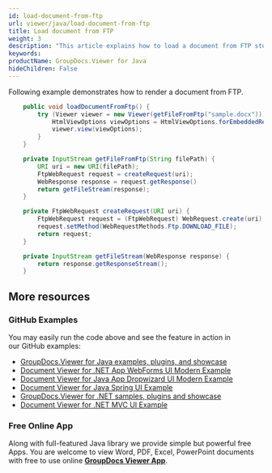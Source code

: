 ```yaml
---
id: load-document-from-ftp
url: viewer/java/load-document-from-ftp
title: Load document from FTP
weight: 3
description: "This article explains how to load a document from FTP storage with GroupDocs.Viewer within your Java applications."
keywords: 
productName: GroupDocs.Viewer for Java
hideChildren: False
---
```

Following example demonstrates how to render a document from FTP.

```java
    public void loadDocumentFromFtp() {
        try (Viewer viewer = new Viewer(getFileFromFtp("sample.docx"))) {
            HtmlViewOptions viewOptions = HtmlViewOptions.forEmbeddedResources();
            viewer.view(viewOptions);
        }
    }

    private InputStream getFileFromFtp(String filePath) {
        URI uri = new URI(filePath);
        FtpWebRequest request = createRequest(uri);
        WebResponse response = request.getResponse()
        return getFileStream(response);
    }

    private FtpWebRequest createRequest(URI uri) {
        FtpWebRequest request = (FtpWebRequest) WebRequest.create(uri);
        request.setMethod(WebRequestMethods.Ftp.DOWNLOAD_FILE);
        return request;
    }

    private InputStream getFileStream(WebResponse response) {
        return response.getResponseStream();
    }
```

## More resources
### GitHub Examples
You may easily run the code above and see the feature in action in our GitHub examples:
*   [GroupDocs.Viewer for Java examples, plugins, and showcase](https://github.com/groupdocs-viewer/GroupDocs.Viewer-for-Java)
*   [Document Viewer for .NET App WebForms UI Modern Example](https://github.com/groupdocs-viewer/GroupDocs.Viewer-for-.NET-WebForms)    
*   [Document Viewer for Java App Dropwizard UI Modern Example](https://github.com/groupdocs-viewer/GroupDocs.Viewer-for-Java-Dropwizard)    
*   [Document Viewer for Java Spring UI Example](https://github.com/groupdocs-viewer/GroupDocs.Viewer-for-Java-Spring)
*   [GroupDocs.Viewer for .NET samples, plugins and showcase](https://github.com/groupdocs-viewer/GroupDocs.Viewer-for-.NET)
*   [Document Viewer for .NET MVC UI Example](https://github.com/groupdocs-viewer/GroupDocs.Viewer-for-Java-MVC)     

### Free Online App
Along with full-featured Java library we provide simple but powerful free Apps.
You are welcome to view Word, PDF, Excel, PowerPoint documents with free to use online **[GroupDocs Viewer App](https://products.groupdocs.app/viewer)**.
